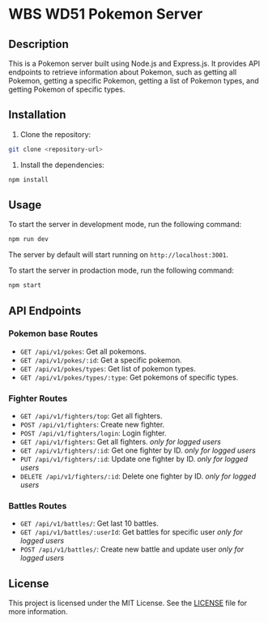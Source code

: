 # WBS WD51 Pokemon Server

## Description

This is a Pokemon server built using Node.js and Express.js. It provides API endpoints to retrieve information about Pokemon, such as getting all Pokemon, getting a specific Pokemon, getting a list of Pokemon types, and getting Pokemon of specific types.

## Installation

1. Clone the repository:

```bash
git clone <repository-url>
```

1. Install the dependencies:

```bash
npm install
```

## Usage

To start the server in development mode, run the following command:

```bash
npm run dev
```

The server by default will start running on `http://localhost:3001`.

To start the server in prodaction mode, run the following command:

```bash
npm start
```

## API Endpoints

### Pokemon base Routes

- `GET /api/v1/pokes`: Get all pokemons.
- `GET /api/v1/pokes/:id`: Get a specific pokemon.
- `GET /api/v1/pokes/types`: Get list of pokemon types.
- `GET /api/v1/pokes/types/:type`: Get pokemons of specific types.

### Fighter Routes

- `GET /api/v1/fighters/top`: Get all fighters.
- `POST /api/v1/fighters`: Create new fighter.
- `POST /api/v1/fighters/login`: Login fighter.
- `GET /api/v1/fighters`: Get all fighters. *only for logged users*
- `GET /api/v1/fighters/:id`: Get one fighter by ID. *only for logged users*
- `PUT /api/v1/fighters/:id`: Update one fighter by ID. *only for logged users*
- `DELETE /api/v1/fighters/:id`: Delete one fighter by ID. *only for logged users*

### Battles Routes

- `GET /api/v1/battles/`: Get last 10 battles.
- `GET /api/v1/battles/:userId`: Get battles for specific user *only for logged users*
- `POST /api/v1/battles/`: Create new battle and update user *only for logged users*

## License

This project is licensed under the MIT License. See the [LICENSE](LICENSE) file for more information.
